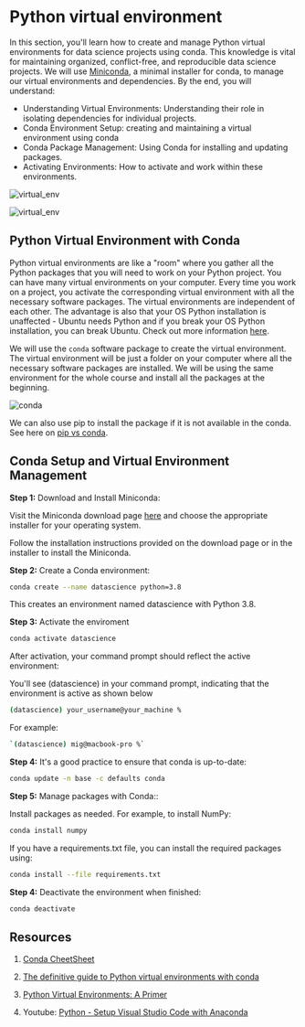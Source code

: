# Python virtual environment

In this section, you'll learn how to create and manage Python virtual environments for data science projects using conda. This knowledge is vital for maintaining organized, conflict-free, and reproducible data science projects. We will use [Miniconda](https://docs.conda.io/projects/miniconda/en/latest/), a minimal installer for conda, to manage our virtual environments and dependencies. By the end, you will understand:

- Understanding Virtual Environments: Understanding their role in isolating dependencies for individual projects.
- Conda Environment Setup: creating and maintaining a virtual environment using conda
- Conda Package Management: Using Conda for installing and updating packages.
- Activating Environments: How to activate and work within these environments.

![virtual_env](https://github.com/arewadataScience/ArewaDS-Machine-Learning/blob/main/Stage-1-Getting-Started/python_virtual_enviment.png)


![virtual_env](https://github.com/arewadataScience/ArewaDS-Machine-Learning/blob/main/virtual_env_issue.png)



## Python Virtual Environment with Conda



Python virtual environments are like a "room" where you gather all the Python packages that you will need to work on your Python project. You can have many virtual environments on your computer. Every time you work on a project, you activate the corresponding virtual environment with all the necessary software packages. The virtual environments are independent of each other. The advantage is also that your OS Python installation is unaffected - Ubuntu needs Python and if you break your OS Python installation, you can break Ubuntu. Check out more information [here](https://realpython.com/python-virtual-environments-a-primer/#what-is-a-virtual-environment).

We will use the `conda` software package to create the virtual environment. The virtual environment will be just a folder on your computer where all the necessary software packages are installed. We will be using the same environment for the whole course and install all the packages at the beginning. 

![conda](https://github.com/arewadataScience/ArewaDS-Machine-Learning/blob/main/Stage-1-Getting-Started/conda.png)


We can also use pip to install the package if it is not available in the conda. See here on [pip vs conda](https://stackoverflow.com/questions/54834579/specific-reasons-to-favor-pip-vs-conda-when-installing-python-packages). 


## Conda Setup and Virtual Environment Management

**Step 1:**  Download and Install Miniconda:

Visit the Miniconda download page [here](https://docs.conda.io/projects/miniconda/en/latest/) and choose the appropriate installer for your operating system.

Follow the installation instructions provided on the download page or in the installer to install the Miniconda.

**Step 2:**  Create a Conda environment:


```bash
conda create --name datascience python=3.8
```

This creates an environment named datascience with Python 3.8.


**Step 3:**  Activate the enviroment


```bash
conda activate datascience

```

After activation, your command prompt should reflect the active environment:

You'll see (datascience) in your command prompt, indicating that the environment is active as shown below

```bash
(datascience) your_username@your_machine %

```
For example:

```bash
`(datascience) mig@macbook-pro %`
```

**Step 4:** It's a good practice to ensure that conda is up-to-date:


```bash
conda update -n base -c defaults conda

```

**Step 5:**  Manage packages with Conda::

Install packages as needed. For example, to install NumPy:


```bash
conda install numpy

```


If you have a requirements.txt file, you can install the required packages using:


```bash
conda install --file requirements.txt

```

**Step 4:** Deactivate the environment when finished:

```bash
conda deactivate

```


## Resources

1. [Conda CheetSheet](https://docs.conda.io/projects/conda/en/4.6.0/_downloads/52a95608c49671267e40c689e0bc00ca/conda-cheatsheet.pdf)
2. [The definitive guide to Python virtual environments with conda](https://whiteboxml.com/blog/the-definitive-guide-to-python-virtual-environments-with-conda)

3. [Python Virtual Environments: A Primer](https://realpython.com/python-virtual-environments-a-primer/)
4. Youtube: [Python - Setup Visual Studio Code with Anaconda](https://www.youtube.com/watch?v=sts3CFewvkY)



